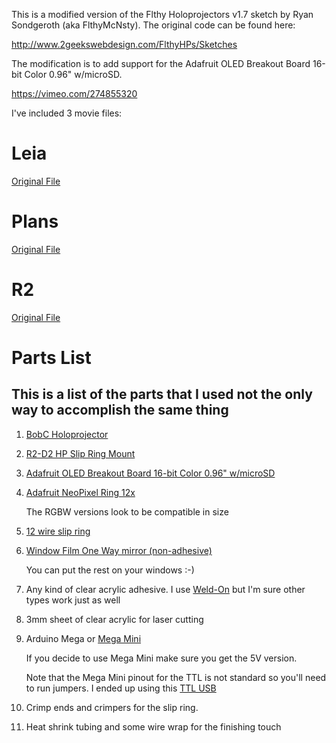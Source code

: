 This is a modified version of the Flthy Holoprojectors v1.7 sketch by Ryan Sondgeroth (aka FlthyMcNsty). The original code can be found here:

http://www.2geekswebdesign.com/FlthyHPs/Sketches

The modification is to add support for the Adafruit OLED Breakout Board 16-bit Color 0.96" w/microSD.

https://vimeo.com/274855320

I've included 3 movie files:

Leia
==============
[Original File](https://www.youtube.com/watch?v=tcl1ibg9HgU)

Plans
==============
[Original File](https://www.youtube.com/watch?v=tcl1ibg9HgU)

R2
==============
[Original File](https://www.youtube.com/watch?v=IElwnT84PO8)


Parts List
==========

## This is a list of the parts that I used not the only way to accomplish the same thing

1. [BobC Holoprojector](https://astromech.net/forums/showthread.php?24378-Holo-Projectors-amp-Mount-Control-System-BC-Approved-Various-(Sep-2015)-Open)

2. [R2-D2 HP Slip Ring Mount](http://stage.rebelscum.com/estore/proddetail.asp?prod=R2-D2-HP-Slip-Ring-Mount-1-BobC)

3. [Adafruit OLED Breakout Board 16-bit Color 0.96" w/microSD](https://www.adafruit.com/product/684)

4. [Adafruit NeoPixel Ring 12x](https://www.adafruit.com/product/1643)

   The RGBW versions look to be compatible in size

5. [12 wire slip ring](https://www.adafruit.com/product/1195)

6. [Window Film One Way mirror (non-adhesive)](https://www.amazon.com/gp/product/B075GY66SW)

   You can put the rest on your windows :-)

7. Any kind of clear acrylic adhesive. I use [Weld-On](https://www.amazon.com/gp/product/B0096TWKCW) but I'm sure other types work just as well

8. 3mm sheet of clear acrylic for laser cutting

9. Arduino Mega or [Mega Mini](https://www.amazon.com/gp/product/B071P8NX6T)

   If you decide to use Mega Mini make sure you get the 5V version.

   Note that the Mega Mini pinout for the TTL is not standard so you'll need to run jumpers. I ended up using this
   [TTL USB](https://www.amazon.com/gp/product/B071LT4792)

10. Crimp ends and crimpers for the slip ring.

11. Heat shrink tubing and some wire wrap for the finishing touch

